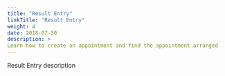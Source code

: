 ```yaml
---
title: "Result Entry"
linkTitle: "Result Entry"
weight: 4
date: 2018-07-30
description: >
Learn how to create an appointment and find the appointment arranged
---
```


Result Entry description
